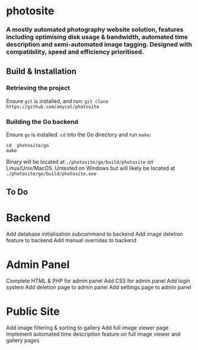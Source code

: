 
# photosite
### A mostly automated photography website solution, features including optimising disk usage & bandwidth, automated time description and semi-automated image tagging. Designed with compatibility, speed and efficiency prioritised. 
## Build & Installation
### Retrieving the project
Ensure `git` is installed, and run:
`git clone https://github.com/amycol/photosite`
### Building the Go backend
Ensure `go` is installed.
`cd` into the Go directory and run `make`:
```shell
cd  photosite/go
make
```
Binary will be located at `./photosite/go/build/photosite` on Linux/Unix/MacOS. Untested on Windows but will likely be located at `./photosite/go/build/photosite.exe`


## To Do
# Backend
Add database initialisation subcommand to backend
Add image deletion feature to backend 
Add manual overrides to backend
# Admin Panel
Complete HTML & PHP for admin panel
Add CSS for admin panel 
Add login system
Add deletion page to admin panel
Add settings page to admin panel
# Public Site
Add image filtering & sorting to gallery
Add full image viewer page 
Implement automated time description feature on full image viewer and gallery pages
